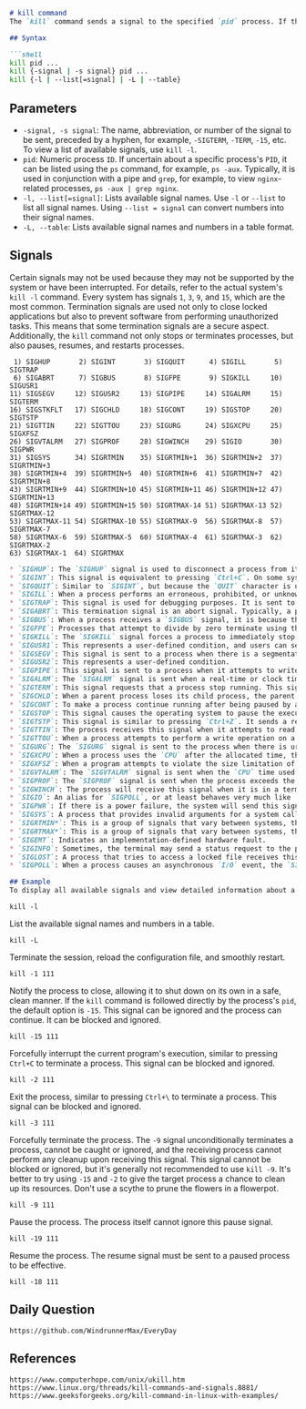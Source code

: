 ```markdown
# kill command
The `kill` command sends a signal to the specified `pid` process. If the `signal` to be sent is not specified, then by default the `signal` is `SIGTERM`, which terminates the process. To display all available signals, the `-l` option can be used to obtain the Linux signal list. Commonly used signals include `HUP`, `INT`, `KILL`, `STOP`, `CONT`, and `0`. Signals can be specified in three ways: by number, for example, `-9`; with the `SIG` prefix, for example, `-SIGKILL`; or without the `SIG` prefix, for example, `-KILL`. Negative `PID` values are used to indicate process group `ID`. If a process group `ID` is passed, then all processes in that group will receive the signal. `PID` `-1` is special, as it indicates all processes except for two: the `kill` process itself and `init`, specifically `PID 1`, which is the parent process of all processes on the system. Specifying `-1` as the target will send the signal to all processes except these two.

## Syntax

```shell
kill pid ...
kill {-signal | -s signal} pid ...
kill {-l | --list[=signal] | -L | --table}
```

## Parameters
* `-signal, -s signal`: The name, abbreviation, or number of the signal to be sent, preceded by a hyphen, for example, `-SIGTERM`, `-TERM`, `-15`, etc. To view a list of available signals, use `kill -l`.
* `pid`: Numeric process `ID`. If uncertain about a specific process's `PID`, it can be listed using the `ps` command, for example, `ps -aux`. Typically, it is used in conjunction with a pipe and `grep`, for example, to view `nginx`-related processes, `ps -aux | grep nginx`.
* `-l, --list[=signal]`: Lists available signal names. Use `-l` or `--list` to list all signal names. Using `--list = signal` can convert numbers into their signal names.
* `-L, --table`: Lists available signal names and numbers in a table format.

## Signals
Certain signals may not be used because they may not be supported by the system or have been interrupted. For details, refer to the actual system's `kill -l` command. Every system has signals `1`, `3`, `9`, and `15`, which are the most common. Termination signals are used not only to close locked applications but also to prevent software from performing unauthorized tasks. This means that some termination signals are a secure aspect. Additionally, the `kill` command not only stops or terminates processes, but also pauses, resumes, and restarts processes.

```
 1) SIGHUP       2) SIGINT       3) SIGQUIT      4) SIGILL       5) SIGTRAP
 6) SIGABRT      7) SIGBUS       8) SIGFPE       9) SIGKILL     10) SIGUSR1
11) SIGSEGV     12) SIGUSR2     13) SIGPIPE     14) SIGALRM     15) SIGTERM
16) SIGSTKFLT   17) SIGCHLD     18) SIGCONT     19) SIGSTOP     20) SIGTSTP
21) SIGTTIN     22) SIGTTOU     23) SIGURG      24) SIGXCPU     25) SIGXFSZ
26) SIGVTALRM   27) SIGPROF     28) SIGWINCH    29) SIGIO       30) SIGPWR
31) SIGSYS      34) SIGRTMIN    35) SIGRTMIN+1  36) SIGRTMIN+2  37) SIGRTMIN+3
38) SIGRTMIN+4  39) SIGRTMIN+5  40) SIGRTMIN+6  41) SIGRTMIN+7  42) SIGRTMIN+8
43) SIGRTMIN+9  44) SIGRTMIN+10 45) SIGRTMIN+11 46) SIGRTMIN+12 47) SIGRTMIN+13
48) SIGRTMIN+14 49) SIGRTMIN+15 50) SIGRTMAX-14 51) SIGRTMAX-13 52) SIGRTMAX-12
53) SIGRTMAX-11 54) SIGRTMAX-10 55) SIGRTMAX-9  56) SIGRTMAX-8  57) SIGRTMAX-7
58) SIGRTMAX-6  59) SIGRTMAX-5  60) SIGRTMAX-4  61) SIGRTMAX-3  62) SIGRTMAX-2
63) SIGRTMAX-1  64) SIGRTMAX
```


```markdown
* `SIGHUP`: The `SIGHUP` signal is used to disconnect a process from its parent process, and it can also be used to restart a process, which is useful for daemons with memory leaks.
* `SIGINT`: This signal is equivalent to pressing `Ctrl+C`. On some systems, `delete + break` will send the same signal to the process, causing it to interrupt and stop, but the process itself can ignore this signal.
* `SIGQUIT`: Similar to `SIGINT`, but because the `QUIT` character is usually controlled by `Ctrl+\`, when a process exits upon receiving `SIGQUIT`, a `core` file is generated, in this sense similar to a program error signal.
* `SIGILL`: When a process performs an erroneous, prohibited, or unknown operation, the system sends a `SIGILL` signal to the process, representing an illegal operation.
* `SIGTRAP`: This signal is used for debugging purposes. It is sent to a process when it performs an operation or meets a condition that the debugger is waiting for.
* `SIGABRT`: This termination signal is an abort signal. Typically, a process sends this termination signal to itself.
* `SIGBUS`: When a process receives a `SIGBUS` signal, it is because the process has caused a bus error. Typically, these bus errors occur when a process attempts to use a false physical address or when the process's memory alignment settings are incorrect.
* `SIGFPE`: Processes that attempt to divide by zero terminate using the `SIGFPE` signal.
* `SIGKILL`: The `SIGKILL` signal forces a process to immediately stop executing. The program cannot ignore this signal, and this process cannot be cleaned up either.
* `SIGUSR1`: This represents a user-defined condition, and users can set this signal by programming a command in `sigusr1.c`.
* `SIGSEGV`: This signal is sent to a process when there is a segmentation fault in the application.
* `SIGUSR2`: This represents a user-defined condition.
* `SIGPIPE`: This signal is sent to a process when it attempts to write to one end of a pipe that is not connected to a reader. The reader is the process that is reading data from the end of the pipe.
* `SIGALRM`: The `SIGALRM` signal is sent when a real-time or clock timer expires.
* `SIGTERM`: This signal requests that a process stop running. This signal can be ignored by the program itself, and the process has time to shut down gracefully. When a program shuts down normally, it means that it has time to save its progress and release resources, in other words, it is not forced to stop.
* `SIGCHLD`: When a parent process loses its child process, the parent process receives the `SIGCHLD` signal, which cleans up the resources used by the child process. A child process refers to a process started by another process called the parent process.
* `SIGCONT`: To make a process continue running after being paused by a `SIGTSTP` or `SIGSTOP` signal, the `SIGCONT` signal needs to be sent to the paused process. This is the `CONTiNUE SIGNAL`, and it is very useful for executing background tasks in Unix job control.
* `SIGSTOP`: This signal causes the operating system to pause the execution of a process, and the process itself cannot ignore this signal.
* `SIGTSTP`: This signal is similar to pressing `Ctrl+Z`. It sends a request to the terminal containing the process to temporarily stop, and the process itself can ignore this signal.
* `SIGTTIN`: The process receives this signal when it attempts to read data from a `tty` terminal.
* `SIGTTOU`: When a process attempts to perform a write operation on a `tty` terminal, the process receives this signal.
* `SIGURG`: The `SIGURG` signal is sent to the process when there is urgent data to be read or when the data is very large.
* `SIGXCPU`: When a process uses the `CPU` after the allocated time, the system sends this signal to the process. The behavior of `SIGXCPU` is like a warning, giving the process time to save its progress (if possible) and close it before the system terminates it using `SIGKILL`.
* `SIGXFSZ`: When a program attempts to violate the size limitation of a file system, the system sends the `SIGXFSZ` signal to the process.
* `SIGVTALRM`: The `SIGVTALRM` signal is sent when the `CPU` time used by the process expires.
* `SIGPROF`: The `SIGPROF` signal is sent when the process exceeds the `CPU` time used on behalf of the process by the system.
* `SIGWINCH`: The process will receive this signal when it is in a terminal that is changing its size.
* `SIGIO`: An alias for `SIGPOLL`, or at least behaves very much like `SIGPOLL`.
* `SIGPWR`: If there is a power failure, the system will send this signal to the process if it is still running.
* `SIGSYS`: A process that provides invalid arguments for a system call will receive this signal.
* `SIGRTMIN*`: This is a group of signals that vary between systems, they are marked as `SIGRTMIN + 1`, `SIGRTMIN + 2`, `SIGRTMIN + 3`, `...`, typically up to a maximum of `15`, these are user-defined signals that must be programmed in the source code of the Linux kernel.
* `SIGRTMAX*`: This is a group of signals that vary between systems, they are marked as `SIGRTMAX-1`, `SIGRTMAX-2`, `SIGRTMAX-3`, `...`, typically up to a maximum of `14`, these are user-defined signals that must be programmed in the source code of the Linux kernel.
* `SIGEMT`: Indicates an implementation-defined hardware fault.
* `SIGINFO`: Sometimes, the terminal may send a status request to the process, in which case the process will also receive this signal.
* `SIGLOST`: A process that tries to access a locked file receives this signal.
* `SIGPOLL`: When a process causes an asynchronous `I/O` event, the `SIGPOLL` signal is sent to the process.

## Example
To display all available signals and view detailed information about a signal, the `man` command can be used, for example for the signal `7 SIGBUS` you can use `man 7 signal`.
```

```shell
kill -l
```
List the available signal names and numbers in a table.

```shell
kill -L
```
Terminate the session, reload the configuration file, and smoothly restart.

```
kill -1 111
```
Notify the process to close, allowing it to shut down on its own in a safe, clean manner. If the `kill` command is followed directly by the process's `pid`, the default option is `-15`. This signal can be ignored and the process can continue. It can be blocked and ignored.

```
kill -15 111
```
Forcefully interrupt the current program's execution, similar to pressing `Ctrl+C` to terminate a process. This signal can be blocked and ignored.

```
kill -2 111
```
Exit the process, similar to pressing `Ctrl+\` to terminate a process. This signal can be blocked and ignored.

```
kill -3 111
```
Forcefully terminate the process. The `-9` signal unconditionally terminates a process, cannot be caught or ignored, and the receiving process cannot perform any cleanup upon receiving this signal. This signal cannot be blocked or ignored, but it's generally not recommended to use `kill -9`. It's better to try using `-15` and `-2` to give the target process a chance to clean up its resources. Don't use a scythe to prune the flowers in a flowerpot.

```
kill -9 111
```
Pause the process. The process itself cannot ignore this pause signal.

```
kill -19 111 
```
Resume the process. The resume signal must be sent to a paused process to be effective.

```
kill -18 111 
```

## Daily Question

```
https://github.com/WindrunnerMax/EveryDay
```

## References

```
https://www.computerhope.com/unix/ukill.htm
https://www.linux.org/threads/kill-commands-and-signals.8881/
https://www.geeksforgeeks.org/kill-command-in-linux-with-examples/
```